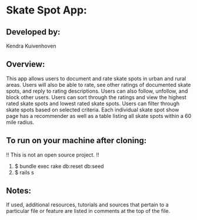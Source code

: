 # Skate Spot App:

## Developed by: 
 Kendra Kuivenhoven

## Overview:
This app allows users to document and rate skate spots in urban and rural areas. Users will also be able to rate, see other ratings of documented skate spots, and reply to rating descriptions. Users can also follow,  unfollow, and block other users. Users can sort through the ratings and view the highest rated skate spots and lowest rated skate spots. Users can filter through skate spots based on selected criteria. Each individual skate spot show page has a recommender as well as a table listing all skate spots within a 60 mile radius.

## To run on your machine after cloning:
!! This is not an open source project. !!
1. $ bundle exec rake db:reset db:seed
2. $ rails s

## Notes:
If used, additional resources, tutorials and sources that pertain to a particular file or feature are listed in comments at the top of the file. 



